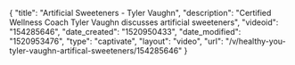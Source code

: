 {
    "title": "Artificial Sweeteners - Tyler Vaughn",
    "description": "Certified Wellness Coach Tyler Vaughn discusses artificial sweeteners",
    "videoid": "154285646",
    "date_created": "1520950433",
    "date_modified": "1520953476",
    "type": "captivate",
    "layout": "video",
    "url": "\/v\/healthy-you-tyler-vaughn-artifical-sweeteners\/154285646"
}